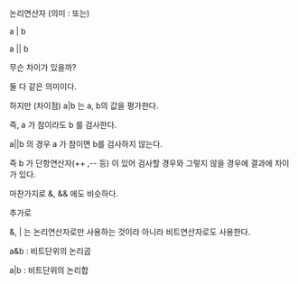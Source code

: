 논리연산자  (의미 : 또는)

a | b

a || b

무슨 차이가 있을까?

둘 다 같은 의미이다. 

하지만 (차이점) a|b 는 a, b의 값을 평가한다. 

즉, a 가 참이라도 b 를 검사한다.  

a||b 의 경우 a 가 참이면 b를 검사하지 않는다. 

즉 b 가 단항연산자(++ ,-- 등) 이 있어 검사할 경우와 그렇지 않을 경우에 결과에 차이가 있다. 


마찬가지로 &, && 에도 비슷하다. 

추가로 

&, |  는 논리연산자로만 사용하는 것이라 아니라 비트연산자로도 사용한다. 

a&b : 비트단위의 논리곱

a|b : 비트단위의 논리합
